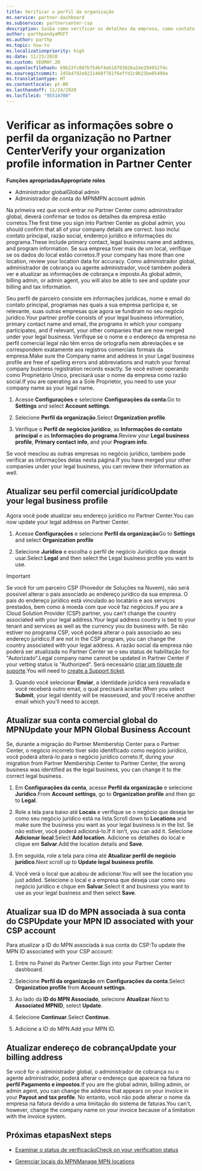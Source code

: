 ```yaml
---
title: Verificar o perfil da organização
ms.service: partner-dashboard
ms.subservice: partnercenter-csp
description: Saiba como verificar os detalhes da empresa, como contato principal, endereço e informações do programa. Você também pode atualizar seus endereços jurídico e para cobrança.
author: parthpandyaMSFT
ms.author: parthp
ms.topic: how-to
ms.localizationpriority: high
ms.date: 11/23/2020
ms.custom: SEOMAY.20
ms.openlocfilehash: b9b23fc887b754bf4eb1d703026a24e294952f4c
ms.sourcegitcommit: 245b4792e8221468f781f6effd1c9b23be05499a
ms.translationtype: HT
ms.contentlocale: pt-BR
ms.lasthandoff: 11/24/2020
ms.locfileid: "95514700"
---
```

# <a name="verify-your-organization-profile-information-in-partner-center"></a><span data-ttu-id="8ea99-104">Verificar as informações sobre o perfil da organização no Partner Center</span><span class="sxs-lookup"><span data-stu-id="8ea99-104">Verify your organization profile information in Partner Center</span></span>

<span data-ttu-id="8ea99-105">**Funções apropriadas**</span><span class="sxs-lookup"><span data-stu-id="8ea99-105">**Appropriate roles**</span></span>

- <span data-ttu-id="8ea99-106">Administrador global</span><span class="sxs-lookup"><span data-stu-id="8ea99-106">Global admin</span></span>
- <span data-ttu-id="8ea99-107">Administrador de conta do MPN</span><span class="sxs-lookup"><span data-stu-id="8ea99-107">MPN account admin</span></span>

<span data-ttu-id="8ea99-108">Na primeira vez que você entrar no Partner Center como administrador global, deverá confirmar se todos os detalhes da empresa estão corretos.</span><span class="sxs-lookup"><span data-stu-id="8ea99-108">The first time you sign into Partner Center as global admin, you should confirm that all of your company details are correct.</span></span> <span data-ttu-id="8ea99-109">Isso inclui contato principal, razão social, endereço jurídico e informações do programa.</span><span class="sxs-lookup"><span data-stu-id="8ea99-109">These include primary contact, legal business name and address, and program information.</span></span> <span data-ttu-id="8ea99-110">Se sua empresa tiver mais de um local, verifique se os dados do local estão corretos.</span><span class="sxs-lookup"><span data-stu-id="8ea99-110">If your company has more than one location, review your location data for accuracy.</span></span> <span data-ttu-id="8ea99-111">Como administrador global, administrador de cobrança ou agente administrador, você também poderá ver e atualizar as informações de cobrança e imposto.</span><span class="sxs-lookup"><span data-stu-id="8ea99-111">As global admin, billing admin, or admin agent, you will also be able to see and update your billing and tax information.</span></span>

<span data-ttu-id="8ea99-112">Seu perfil de parceiro consiste em informações jurídicas, nome e email do contato principal, programas nas quais a sua empresa participa e, se relevante, suas outras empresas que agora se fundiram no seu negócio jurídico.</span><span class="sxs-lookup"><span data-stu-id="8ea99-112">Your partner profile consists of your legal business information, primary contact name and email, the programs in which your company participates, and if relevant, your other companies that are now merged under your legal business.</span></span> <span data-ttu-id="8ea99-113">Verifique se o nome e o endereço da empresa no perfil comercial legal não têm erros de ortografia nem abreviações e se correspondem exatamente aos registros comerciais formais da empresa.</span><span class="sxs-lookup"><span data-stu-id="8ea99-113">Make sure the Company name and address in your Legal business profile are free of spelling errors and abbreviations and match your formal company business registration records exactly.</span></span> <span data-ttu-id="8ea99-114">Se você estiver operando como Proprietário Único, precisará usar o nome da empresa como razão social.</span><span class="sxs-lookup"><span data-stu-id="8ea99-114">If you are operating as a Sole Proprietor, you need to use your company name as your legal name.</span></span>

1. <span data-ttu-id="8ea99-115">Acesse **Configurações** e selecione **Configurações da conta**.</span><span class="sxs-lookup"><span data-stu-id="8ea99-115">Go to **Settings** and select **Account settings**.</span></span>
 
1. <span data-ttu-id="8ea99-116">Selecione **Perfil da organização**.</span><span class="sxs-lookup"><span data-stu-id="8ea99-116">Select **Organization profile**.</span></span> 

2. <span data-ttu-id="8ea99-117">Verifique o **Perfil de negócios jurídico**, as **Informações do contato principal** e as **Informações do programa**.</span><span class="sxs-lookup"><span data-stu-id="8ea99-117">Review your **Legal business profile**, **Primary contact info**, and your **Program info**.</span></span>

<span data-ttu-id="8ea99-118">Se você mesclou as outras empresas no negócio jurídico, também pode verificar as informações delas nesta página.</span><span class="sxs-lookup"><span data-stu-id="8ea99-118">If you have merged your other companies under your legal business, you can review their information as well.</span></span> 

## <a name="update-your-legal-business-profile"></a><span data-ttu-id="8ea99-119">Atualizar seu perfil comercial jurídico</span><span class="sxs-lookup"><span data-stu-id="8ea99-119">Update your legal business profile</span></span>

<span data-ttu-id="8ea99-120">Agora você pode atualizar seu endereço jurídico no Partner Center.</span><span class="sxs-lookup"><span data-stu-id="8ea99-120">You can now update your legal address on Partner Center.</span></span>

1. <span data-ttu-id="8ea99-121">Acesse **Configurações** e selecione **Perfil da organização**</span><span class="sxs-lookup"><span data-stu-id="8ea99-121">Go to **Settings** and select **Organization profile**</span></span>


2. <span data-ttu-id="8ea99-122">Selecione **Jurídico** e escolha o perfil de negócio Jurídico que deseja usar.</span><span class="sxs-lookup"><span data-stu-id="8ea99-122">Select **Legal**  and then select the Legal business profile you want to use.</span></span>

>[!Important]
><span data-ttu-id="8ea99-123">Se você for um parceiro CSP (Provedor de Soluções na Nuvem), não será possível alterar o país associado ao endereço jurídico da sua empresa. O país do endereço jurídico está vinculado ao locatário e aos serviços prestados, bem como à moeda com que você faz negócios.</span><span class="sxs-lookup"><span data-stu-id="8ea99-123">If you are a Cloud Solution Provider (CSP) partner, you can't change the country associated with your legal address.Your legal address country is tied to your tenant and services as well as the currency you do business with.</span></span> <span data-ttu-id="8ea99-124">Se não estiver no programa CSP, você poderá alterar o país associado ao seu endereço jurídico.</span><span class="sxs-lookup"><span data-stu-id="8ea99-124">If are not in the CSP program, you can change the country associated with your legal address.</span></span> <span data-ttu-id="8ea99-125">A razão social da empresa não poderá ser atualizada no Partner Center se o seu status de habilitação for "Autorizado".</span><span class="sxs-lookup"><span data-stu-id="8ea99-125">Legal company name cannot be updated in Partner Center if your vetting status is "Authorized".</span></span> <span data-ttu-id="8ea99-126">Será necessário [criar um tíquete de suporte](https://partner.microsoft.com/dashboard/support/csp/servicerequests/create?stage=2&topicid=eb74583c-61b3-2124-bffc-00920e0ae772).</span><span class="sxs-lookup"><span data-stu-id="8ea99-126">You will need to [create a Support ticket](https://partner.microsoft.com/dashboard/support/csp/servicerequests/create?stage=2&topicid=eb74583c-61b3-2124-bffc-00920e0ae772).</span></span>

3. <span data-ttu-id="8ea99-127">Quando você selecionar **Enviar**, a identidade jurídica será reavaliada e você receberá outro email, o qual precisará aceitar.</span><span class="sxs-lookup"><span data-stu-id="8ea99-127">When you select **Submit**, your legal identity will be reassessed, and you'll receive another email which you'll need to accept.</span></span>

## <a name="update-your-mpn-global-business-account"></a><span data-ttu-id="8ea99-128">Atualizar sua conta comercial global do MPN</span><span class="sxs-lookup"><span data-stu-id="8ea99-128">Update your MPN Global Business Account</span></span>

<span data-ttu-id="8ea99-129">Se, durante a migração do Partner Membership Center para o Partner Center, o negócio incorreto tiver sido identificado como negócio jurídico, você poderá alterá-lo para o negócio jurídico correto.</span><span class="sxs-lookup"><span data-stu-id="8ea99-129">If, during your migration from Partner Membership Center to Partner Center, the wrong business was identified as the legal business, you can change it to the correct legal business.</span></span>

1. <span data-ttu-id="8ea99-130">Em **Configurações da conta**, acesse **Perfil da organização** e selecione **Jurídico**.</span><span class="sxs-lookup"><span data-stu-id="8ea99-130">From **Account settings**, go to **Organization profile** and then go to **Legal**.</span></span>

1.  <span data-ttu-id="8ea99-131">Role a tela para baixo até **Locais** e verifique se o negócio que deseja ter como seu negócio jurídico está na lista.</span><span class="sxs-lookup"><span data-stu-id="8ea99-131">Scroll down to **Locations** and make sure the business you want as your legal business is in the list.</span></span> <span data-ttu-id="8ea99-132">Se não estiver, você poderá adicioná-lo.</span><span class="sxs-lookup"><span data-stu-id="8ea99-132">If it isn't, you can add it.</span></span> <span data-ttu-id="8ea99-133">Selecione **Adicionar local**.</span><span class="sxs-lookup"><span data-stu-id="8ea99-133">Select **Add location**.</span></span> <span data-ttu-id="8ea99-134">Adicione os detalhes do local e clique em **Salvar**.</span><span class="sxs-lookup"><span data-stu-id="8ea99-134">Add the location details and **Save**.</span></span>

2. <span data-ttu-id="8ea99-135">Em seguida, role a tela para cima até **Atualizar perfil do negócio jurídico**.</span><span class="sxs-lookup"><span data-stu-id="8ea99-135">Next scroll up to **Update legal business profile**.</span></span>

3. <span data-ttu-id="8ea99-136">Você verá o local que acabou de adicionar.</span><span class="sxs-lookup"><span data-stu-id="8ea99-136">You will see the location you just added.</span></span> <span data-ttu-id="8ea99-137">Selecione o local e a empresa que deseja usar como seu negócio jurídico e clique em **Salvar**.</span><span class="sxs-lookup"><span data-stu-id="8ea99-137">Select it and business you want to use as your legal business and then select **Save**.</span></span>

## <a name="update-your-mpn-id-associated-with-your-csp-account"></a><span data-ttu-id="8ea99-138">Atualizar sua ID do MPN associada à sua conta do CSP</span><span class="sxs-lookup"><span data-stu-id="8ea99-138">Update your MPN ID associated with your CSP account</span></span>

<span data-ttu-id="8ea99-139">Para atualizar a ID do MPN associada à sua conta do CSP:</span><span class="sxs-lookup"><span data-stu-id="8ea99-139">To update the MPN ID associated with your CSP account:</span></span>

1. <span data-ttu-id="8ea99-140">Entre no Painel do Partner Center.</span><span class="sxs-lookup"><span data-stu-id="8ea99-140">Sign into your Partner Center dashboard.</span></span>
 
1. <span data-ttu-id="8ea99-141">Selecione **Perfil da organização** em **Configurações da conta**.</span><span class="sxs-lookup"><span data-stu-id="8ea99-141">Select **Organization profile** from **Account settings**.</span></span>

1. <span data-ttu-id="8ea99-142">Ao lado da **ID do MPN Associado**, selecione **Atualizar**.</span><span class="sxs-lookup"><span data-stu-id="8ea99-142">Next to **Associated MPNID**, select **Update**.</span></span>
 
1. <span data-ttu-id="8ea99-143">Selecione **Continuar**.</span><span class="sxs-lookup"><span data-stu-id="8ea99-143">Select **Continue**.</span></span>
 
1. <span data-ttu-id="8ea99-144">Adicione a ID do MPN.</span><span class="sxs-lookup"><span data-stu-id="8ea99-144">Add your MPN ID.</span></span>


## <a name="update-your-billing-address"></a><span data-ttu-id="8ea99-145">Atualizar endereço de cobrança</span><span class="sxs-lookup"><span data-stu-id="8ea99-145">Update your billing address</span></span>

<span data-ttu-id="8ea99-146">Se você for o administrador global, o administrador de cobrança ou o agente administrador, poderá alterar o endereço que aparece na fatura no **perfil Pagamento e impostos**.</span><span class="sxs-lookup"><span data-stu-id="8ea99-146">If you are the global admin, billing admin, or admin agent, you can change the address that appears on your invoice in your **Payout and tax profile**.</span></span> <span data-ttu-id="8ea99-147">No entanto, você não pode alterar o nome da empresa na fatura devido a uma limitação do sistema de faturas.</span><span class="sxs-lookup"><span data-stu-id="8ea99-147">You can't, however, change the company name on your invoice because of a limitation with the invoice system.</span></span>

## <a name="next-steps"></a><span data-ttu-id="8ea99-148">Próximas etapas</span><span class="sxs-lookup"><span data-stu-id="8ea99-148">Next steps</span></span>


- [<span data-ttu-id="8ea99-149">Examinar o status de verificação</span><span class="sxs-lookup"><span data-stu-id="8ea99-149">Check on your verification status</span></span>](verification-responses.md)
 
- [<span data-ttu-id="8ea99-150">Gerenciar locais do MPN</span><span class="sxs-lookup"><span data-stu-id="8ea99-150">Manage MPN locations</span></span>](manage-locations.md)




